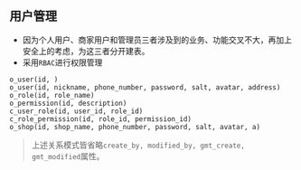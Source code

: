 ## 用户管理
- 因为个人用户、商家用户和管理员三者涉及到的业务、功能交叉不大，再加上安全上的考虑，为这三者分开建表。
- 采用`RBAC`进行权限管理
```
o_user(id, )
o_user(id, nickname, phone_number, password, salt, avatar, address)
o_role(id, role_name)
o_permission(id, description)
c_user_role(id, user_id, role_id)
c_role_permission(id, role_id, permission_id)
o_shop(id, shop_name, phone_number, password, salt, avatar, a)
```
> 上述关系模式皆省略`create_by, modified_by, gmt_create, gmt_modified`属性。

<!--stackedit_data:
eyJoaXN0b3J5IjpbLTE5ODA5MTAwNjAsLTE3MTgyMTQxNSwtMT
Y5ODA4NDkxNCwtMTg1MzY4MTA0MCwxNjQxOTY3NTgyLDIxMTYx
NTMwODYsLTE5MjE0MjE2OTZdfQ==
-->